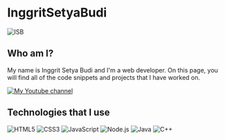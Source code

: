 # InggritSetyaBudi

![ISB](https://i.ibb.co.com/Sn7b3YN/dashboard-profile-logo-transformed.jpg) 

## Who am I?
My name is Inggrit Setya Budi and I'm a web developer. On this page, you will find all of the code snippets and projects that I have worked on.

[![My Youtube channel](https://img.shields.io/badge/YouTube-red?logo=youtube)](https://youtube.com/@YourChannel)

## Technologies that I use
![HTML5](https://img.shields.io/badge/HTML5-%23E34F26.svg?style=for-the-badge&logo=html5&logoColor=white)
![CSS3](https://img.shields.io/badge/CSS3-%231572B6.svg?style=for-the-badge&logo=css3&logoColor=white)
![JavaScript](https://img.shields.io/badge/JavaScript-%23F7DF1E.svg?style=for-the-badge&logo=javascript&logoColor=black)
![Node.js](https://img.shields.io/badge/Node.js-%23339933.svg?style=for-the-badge&logo=node.js&logoColor=white)
![Java](https://img.shields.io/badge/Java-%23007396.svg?style=for-the-badge&logo=java&logoColor=white)
![C++](https://img.shields.io/badge/C++-%2300599C.svg?style=for-the-badge&logo=c%2B%2B&logoColor=white)

